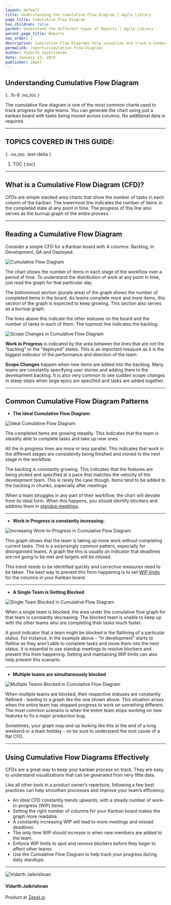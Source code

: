 ```yaml
---
layout: default
title: Understanding the Cumulative Flow Diagram | Agile Library
page_title: Cumulative Flow Diagram
has_children: false
parent: Understand the different types of Reports | Agile Library
parent_page_title: Reports
nav_order: 2
description: Cumulative Flow Diagrams help visualize and track a kanban team's progress. In this post, we understand how to read CFDs and explore best practices.
permalink: reports/cumulative-flow-diagram/
author: Vidarth Jaikrishnan
date: January 23, 2019
publisher: Zepel
---
```


## Understanding Cumulative Flow Diagram
{: .fs-9 .no_toc }

The cumulative flow diagram is one of the most common charts used to track progress for agile teams. You can generate the chart using just a kanban board with tasks being moved across columns. No additional data is required.

---

## TOPICS COVERED IN THIS GUIDE:
{: .no_toc .text-delta }

1. TOC
{:toc}

---

## What is a Cumulative Flow Diagram (CFD)?

CFDs are simple stacked area charts that show the number of tasks in each column of the kanban. The lowermost line indicates the number of items in the completed state at any point in time. The progress of this line also serves as the burnup graph of the entire process.

---

## Reading a Cumulative Flow Diagram

Consider a simple CFD for a Kanban board with 4 columns: Backlog, In Development, QA and Deployed.


![Cumulative Flow Diagram](/agile/assets/uploads/cfd.png)


The chart shows the number of items in each stage of the workflow over a period of time. To understand the distribution of work at any point in time, just read the graph for that particular day.  

The bottommost section (purple area) of the graph shows the number of completed items in the board. As teams complete more and more items, this section of the graph is expected to keep growing. This section also serves as a burnup graph.

The lines above this indicate the other statuses on the board and the number of tasks in each of them. The topmost line indicates the backlog.


![Scope Changes in Cumulative Flow Diagram](/agile/assets/uploads/scope-changes.png)


**Work in Progress** is indicated by the area between the lines that are not the “backlog” or the “deployed” states. This is an important measure as it is the biggest indicator of the performance and direction of the team.

**Scope Changes** happen when new items are added into the backlog. Many teams are constantly specifying user stories and adding them to the development backlog. It is also very common to see sudden scope changes in steep steps when large epics are specified and tasks are added together.

---

## Common Cumulative Flow Diagram Patterns

- **The Ideal Cumulative Flow Diagram:**

![Ideal Cumulative Flow Diagram](/agile/assets/uploads/ideal-cfd.png)

The completed items are growing steadily. This indicates that the team is steadily able to complete tasks and take up new ones.

All the in progress lines are more or less parallel. This indicates that work in the different stages are consistently being finished and moved to the next stage in the workflow.

The backlog is constantly growing. This indicates that the features are being picked and specified at a pace that matches the velocity of the development team. This is rarely the case though. Items tend to be added to the backlog in chunks, especially after meetings.

When a team struggles in any part of their workflow, the chart will deviate from its ideal form. When this happens, you should identify blockers and address them in [standup meetings](https://kanbanize.com/blog/running-a-better-stand-up-meeting/).

---

- **Work in Progress is constantly increasing:**

![Increasing Work-In-Progress in Cumulative Flow Diagram](/agile/assets/uploads/increasing-work-in-progress.png)

This graph shows that the team is taking up more work without completing current tasks. This is a surprisingly common pattern, especially for disorganised teams. A graph like this is usually an indicator that deadlines are not going to be met and targets will be missed.

This trend needs to be identified quickly and corrective measures need to be taken. The best way to prevent this from happening is to set [WIP limits](https://www.excella.com/insights/how-to-set-initial-wip-limits) for the columns in your Kanban board.

---

- **A Single Team is Getting Blocked**

![Single Team Blocked in Cumulative Flow Diagram](/agile/assets/uploads/single-team-blocked.png)

When a single team is blocked, the area under the cumulative flow graph for that team is constantly decreasing. The blocked team is unable to keep up with the other teams who are completing their tasks much faster.

A good indicator that a team might be blocked is the flatlining of a particular status. For instance, in the example above - “In development” starts to flatline as they aren’t able to complete tasks and move them into the next status. It is essential to use standup meetings to resolve blockers and prevent this from happening. Setting and maintaining WIP limits can also help prevent this scenario.

---

- **Multiple teams are simultaneously blocked**

![Multiple Teams Blocked in Cumulative Flow Diagram](/agile/assets/uploads/multiple-teams-blocked.png)

When multiple teams are blocked, their respective statuses are constantly flatlined - leading to a graph like the one shown above. This situation arises when the entire team has stopped progress to work on something different. The most common scenario is when the entire team stops working on new features to fix a major production bug.

Sometimes, your graph may end up looking like this at the end of a long weekend or a team holiday - so be sure to understand the root cause of a flat CFD.

---

## Using Cumulative Flow Diagrams Effectively

CFDs are a great way to keep your kanban process on track. They are easy to understand visualizations that can be generated from very little data.

Like all other tools in a product owner’s repertoire, following a few best practices can help smoothen processes and improve your team’s efficiency.

- An ideal CFD constantly trends upwards, with a steady number of work-in-progress (WIP) items.
- Setting the right number of columns for your Kanban board makes the graph more readable.
- A constantly increasing WIP will lead to more meetings and missed deadlines.
- The only time WIP should increase is when new members are added to the team.
- Enforce WIP limits to spot and remove blockers before they begin to affect other teams.
- Use the Cumulative Flow Diagram to help track your progress during daily standups.

---

<section class="author-card">
        <img class="author-profile-image" src="/agile/assets/uploads/vidarth.png" alt="Vidarth Jaikrishnan">
        <section class="author-card-content">
        <h4 class="author-card-name">Vidarth Jaikrishnan</h4>
            <p>Product at <a href="https://zepel.io/">Zepel.io</a></p>
    </section>
</section>